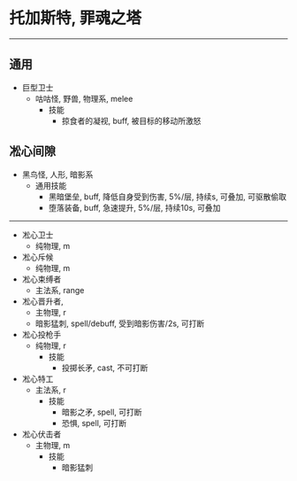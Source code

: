 # 托加斯特, 罪魂之塔
-----
  通用
  -----
  * 巨型卫士
    * 咕咕怪, 野兽, 物理系, melee
      * 技能
        * 掠食者的凝视, buff, 被目标的移动所激怒
  
  凇心间隙
  -----
  * 黑鸟怪, 人形, 暗影系
    * 通用技能
        * 黑暗堡垒, buff, 降低自身受到伤害, 5%/层, 持续s, 可叠加, 可驱散偷取
        * 堕落装备, buff,  急速提升, 5%/层, 持续10s, 可叠加
  -----
  * 凇心卫士
    * 纯物理, m
  * 凇心斥候
    * 纯物理, m
  * 凇心束缚者
    * 主法系, range
  * 凇心晋升者, 
    * 主物理, r
    * 暗影猛刺, spell/debuff, 受到暗影伤害/2s, 可打断
  * 凇心投枪手
    * 纯物理, r
      * 技能
        * 投掷长矛, cast, 不可打断
  * 凇心特工
    * 主法系, r
      * 技能
        * 暗影之矛, spell, 可打断
        * 恐惧, spell, 可打断
  * 凇心伏击者
    * 主物理, m
      * 技能
        * 暗影猛刺
